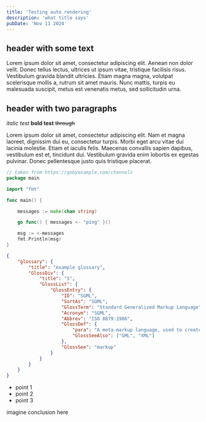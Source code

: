 ```yaml
---
title: 'Testing auto rendering'
description: 'what title says'
pubDate: 'Nov 11 2024'
---
```


## header with some text
Lorem ipsum dolor sit amet, consectetur adipiscing elit. Aenean non dolor velit. Donec tellus lectus, ultrices ut ipsum vitae, tristique facilisis risus. Vestibulum gravida blandit ultricies. Etiam magna magna, volutpat scelerisque mollis a, rutrum sit amet mauris. Nunc mattis, turpis eu malesuada suscipit, metus est venenatis metus, sed sollicitudin urna. 

## header with two paragraphs
_italic test_ **bold test** ~~through~~

Lorem ipsum dolor sit amet, consectetur adipiscing elit. Nam et magna laoreet, dignissim dui eu, consectetur turpis. Morbi eget arcu vitae dui lacinia molestie. Etiam et iaculis felis. Maecenas convallis sapien dapibus, vestibulum est et, tincidunt dui. Vestibulum gravida enim lobortis ex egestas pulvinar. Donec pellentesque justo quis tristique placerat.

```go
// taken from https://gobyexample.com/channels
package main

import "fmt"

func main() {

    messages := make(chan string)

    go func() { messages <- "ping" }()

    msg := <-messages
    fmt.Println(msg)
}
```

```json
{
    "glossary": {
        "title": "example glossary",
		"GlossDiv": {
            "title": "S",
			"GlossList": {
                "GlossEntry": {
                    "ID": "SGML",
					"SortAs": "SGML",
					"GlossTerm": "Standard Generalized Markup Language",
					"Acronym": "SGML",
					"Abbrev": "ISO 8879:1986",
					"GlossDef": {
                        "para": "A meta-markup language, used to create markup languages such as DocBook.",
						"GlossSeeAlso": ["GML", "XML"]
                    },
					"GlossSee": "markup"
                }
            }
        }
    }
}
```
* point 1
* point 2
* point 3

imagine conclusion here
